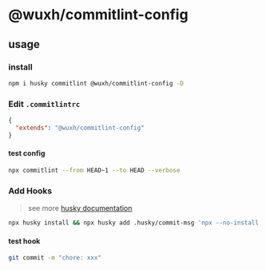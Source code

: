 # @wuxh/commitlint-config

## usage

### install

```bash
npm i husky commitlint @wuxh/commitlint-config -D
```

### Edit `.commitlintrc`

```json
{
  "extends": "@wuxh/commitlint-config"
}
```

#### test config

```bash
npx commitlint --from HEAD~1 --to HEAD --verbose
```

### Add Hooks

> see more [husky documentation](https://typicode.github.io/husky/#/?id=automatic-recommended)

```bash
npx husky install && npx husky add .husky/commit-msg 'npx --no-install commitlint --edit "$1"'
```

#### test hook

```bash
git commit -m "chore: xxx"
```

